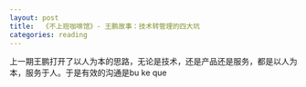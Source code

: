 ```yaml
---
layout: post
title:  《不上班咖啡馆》- 王鹏故事：技术转管理的四大坑
categories: reading
---
```


上一期王鹏打开了以人为本的思路，无论是技术，还是产品还是服务，都是以人为本，服务于人。于是有效的沟通是bu ke que
<!--stackedit_data:
eyJoaXN0b3J5IjpbOTQ1NDMyMDI0XX0=
-->